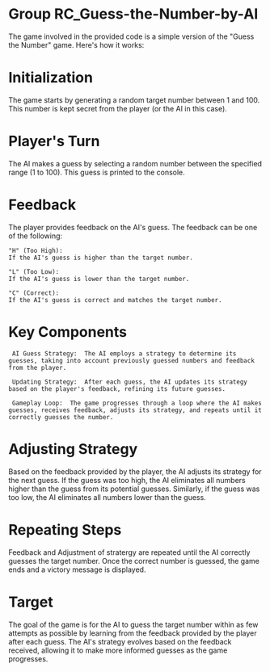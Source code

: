 # Group RC_Guess-the-Number-by-AI

The game involved in the provided code is a simple version of the "Guess the Number" game. Here's how it works:

# Initialization 
The game starts by generating a random target number between 1 and 100. This number is kept secret from the player (or the AI in this case).

# Player's Turn 
The AI makes a guess by selecting a random number between the specified range (1 to 100). This guess is printed to the console.

# Feedback 
The player provides feedback on the AI's guess. The feedback can be one of the following:

    "H" (Too High): 
    If the AI's guess is higher than the target number.
    
    "L" (Too Low):
    If the AI's guess is lower than the target number.
    
    "C" (Correct):
    If the AI's guess is correct and matches the target number.

# Key Components

     AI Guess Strategy:  The AI employs a strategy to determine its guesses, taking into account previously guessed numbers and feedback from the player.
 
     Updating Strategy:  After each guess, the AI updates its strategy based on the player's feedback, refining its future guesses.
 
     Gameplay Loop:  The game progresses through a loop where the AI makes guesses, receives feedback, adjusts its strategy, and repeats until it correctly guesses the number.
    
# Adjusting Strategy
Based on the feedback provided by the player, the AI adjusts its strategy for the next guess. If the guess was too high, the AI eliminates all numbers higher than the guess from its potential guesses. Similarly, if the guess was too low, the AI eliminates all numbers lower than the guess.

# Repeating Steps
Feedback and Adjustment of stratergy are repeated until the AI correctly guesses the target number. Once the correct number is guessed, the game ends and a victory message is displayed.

# Target
The goal of the game is for the AI to guess the target number within as few attempts as possible by learning from the feedback provided by the player after each guess. The AI's strategy evolves based on the feedback received, allowing it to make more informed guesses as the game progresses.
